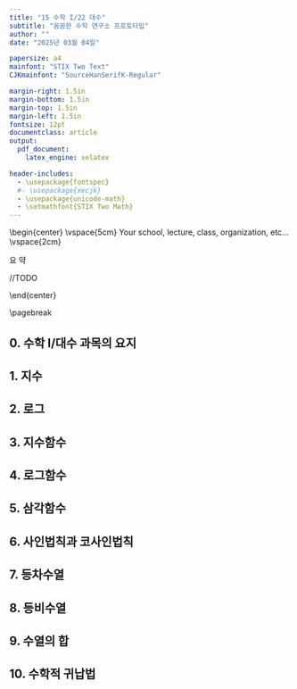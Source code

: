 ```yaml
---
title: "15 수학 I/22 대수"
subtitle: "꼼꼼한 수학 연구소 프로토타입"
author: ""
date: "2025년 03월 04일"

papersize: a4
mainfont: "STIX Two Text"
CJKmainfont: "SourceHanSerifK-Regular"

margin-right: 1.5in
margin-bottom: 1.5in
margin-top: 1.5in
margin-left: 1.5in
fontsize: 12pt
documentclass: article
output:
  pdf_document:
    latex_engine: xelatex

header-includes:
  - \usepackage{fontspec}
  #- \usepackage{xecjk}
  - \usepackage{unicode-math}
  - \setmathfont{STIX Two Math}
---
```

\begin{center}
\vspace{5cm}
Your school, lecture, class, organization, etc...
\vspace{2cm}

요 약

//TODO

\end{center}

\pagebreak

## 0. 수학 I/대수 과목의 요지

## 1. 지수

## 2. 로그

## 3. 지수함수

## 4. 로그함수

## 5. 삼각함수

## 6. 사인법칙과 코사인법칙

## 7. 등차수열

## 8. 등비수열

## 9. 수열의 합

## 10. 수학적 귀납법
